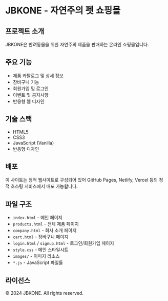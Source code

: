 # JBKONE - 자연주의 펫 쇼핑몰

## 프로젝트 소개
JBKONE은 반려동물을 위한 자연주의 제품을 판매하는 온라인 쇼핑몰입니다.

## 주요 기능
- 제품 카탈로그 및 상세 정보
- 장바구니 기능
- 회원가입 및 로그인
- 이벤트 및 공지사항
- 반응형 웹 디자인

## 기술 스택
- HTML5
- CSS3
- JavaScript (Vanilla)
- 반응형 디자인

## 배포
이 사이트는 정적 웹사이트로 구성되어 있어 GitHub Pages, Netlify, Vercel 등의 정적 호스팅 서비스에서 배포 가능합니다.

## 파일 구조
- `index.html` - 메인 페이지
- `products.html` - 전체 제품 페이지
- `company.html` - 회사 소개 페이지
- `cart.html` - 장바구니 페이지
- `login.html` / `signup.html` - 로그인/회원가입 페이지
- `style.css` - 메인 스타일시트
- `images/` - 이미지 리소스
- `*.js` - JavaScript 파일들

## 라이선스
© 2024 JBKONE. All rights reserved. 